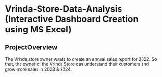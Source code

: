 # Vrinda-Store-Data-Analysis (Interactive Dashboard Creation using MS Excel)
## ProjectOverview
The Vrinda store owner wants to create an annual sales report for 2022. So that, the owner of the Vrinda Store can understand their customers and grow more sales in 2023 & 2024.
